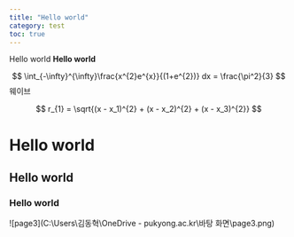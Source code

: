 ```yaml
---
title: "Hello world"
category: test
toc: true
---
```


Hello world
**Hello world**

$$
\int_{-\infty}^{\infty}\frac{x^{2}e^{x}}{(1+e^{2})} dx = \frac{\pi^2}{3}
$$
웨이브

$$
r_{1} = \sqrt{(x - x_1)^{2} + (x - x_2)^{2} + (x - x_3)^{2}}
$$
# Hello world
## Hello world
### Hello world

![page3](C:\Users\김동혁\OneDrive - pukyong.ac.kr\바탕 화면\page3.png)
